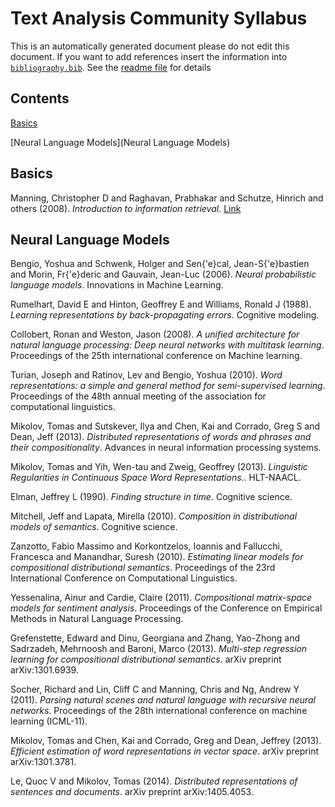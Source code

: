 # Text Analysis Community Syllabus

This is an automatically generated document please do not edit this document. If you want to add references insert the information into [`bibliography.bib`](bibliography.bib). See the [readme file](README.md) for details

## Contents

[Basics](Basics)

[Neural Language Models](Neural Language Models)

## <a name="Basics"></a> Basics

Manning, Christopher D and Raghavan, Prabhakar and Schutze, Hinrich and others (2008). *Introduction to information retrieval*. [Link](http://nlp.stanford.edu/IR-book/pdf/irbookonlinereading.pdf)

## <a name="Neural Language Models"></a> Neural Language Models

Bengio, Yoshua and Schwenk, Holger and Sen{\'e}cal, Jean-S{\'e}bastien and Morin, Fr{\'e}deric and Gauvain, Jean-Luc (2006). *Neural probabilistic language models*. Innovations in Machine Learning.

Rumelhart, David E and Hinton, Geoffrey E and Williams, Ronald J (1988). *Learning representations by back-propagating errors*. Cognitive modeling.

Collobert, Ronan and Weston, Jason (2008). *A unified architecture for natural language processing: Deep neural networks with multitask learning*. Proceedings of the 25th international conference on Machine learning.

Turian, Joseph and Ratinov, Lev and Bengio, Yoshua (2010). *Word representations: a simple and general method for semi-supervised learning*. Proceedings of the 48th annual meeting of the association for computational linguistics.

Mikolov, Tomas and Sutskever, Ilya and Chen, Kai and Corrado, Greg S and Dean, Jeff (2013). *Distributed representations of words and phrases and their compositionality*. Advances in neural information processing systems.

Mikolov, Tomas and Yih, Wen-tau and Zweig, Geoffrey (2013). *Linguistic Regularities in Continuous Space Word Representations.*. HLT-NAACL.

Elman, Jeffrey L (1990). *Finding structure in time*. Cognitive science.

Mitchell, Jeff and Lapata, Mirella (2010). *Composition in distributional models of semantics*. Cognitive science.

Zanzotto, Fabio Massimo and Korkontzelos, Ioannis and Fallucchi, Francesca and Manandhar, Suresh (2010). *Estimating linear models for compositional distributional semantics*. Proceedings of the 23rd International Conference on Computational Linguistics.

Yessenalina, Ainur and Cardie, Claire (2011). *Compositional matrix-space models for sentiment analysis*. Proceedings of the Conference on Empirical Methods in Natural Language Processing.

Grefenstette, Edward and Dinu, Georgiana and Zhang, Yao-Zhong and Sadrzadeh, Mehrnoosh and Baroni, Marco (2013). *Multi-step regression learning for compositional distributional semantics*. arXiv preprint arXiv:1301.6939.

Socher, Richard and Lin, Cliff C and Manning, Chris and Ng, Andrew Y (2011). *Parsing natural scenes and natural language with recursive neural networks*. Proceedings of the 28th international conference on machine learning (ICML-11).

Mikolov, Tomas and Chen, Kai and Corrado, Greg and Dean, Jeffrey (2013). *Efficient estimation of word representations in vector space*. arXiv preprint arXiv:1301.3781.

Le, Quoc V and Mikolov, Tomas (2014). *Distributed representations of sentences and documents*. arXiv preprint arXiv:1405.4053.

